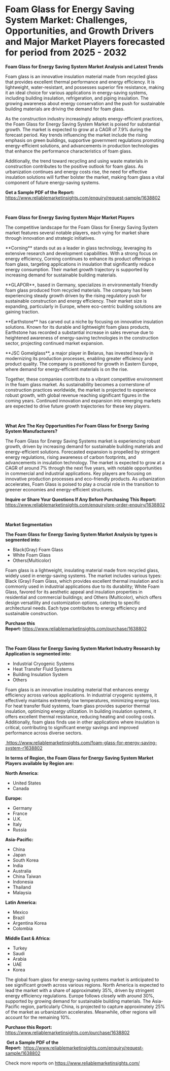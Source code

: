 <p><h1>Foam Glass for Energy Saving System Market: Challenges, Opportunities, and Growth Drivers and Major Market Players forecasted for period from 2025 - 2032</h1></p><p><strong>Foam Glass for Energy Saving System Market Analysis and Latest Trends</strong></p>
<p><p>Foam glass is an innovative insulation material made from recycled glass that provides excellent thermal performance and energy efficiency. It is lightweight, water-resistant, and possesses superior fire resistance, making it an ideal choice for various applications in energy-saving systems, including building insulation, refrigeration, and piping insulation. The growing awareness about energy conservation and the push for sustainable building materials are driving the demand for foam glass.</p><p>As the construction industry increasingly adopts energy-efficient practices, the Foam Glass for Energy Saving System Market is poised for substantial growth. The market is expected to grow at a CAGR of 7.9% during the forecast period. Key trends influencing the market include the rising emphasis on green buildings, supportive government regulations promoting energy-efficient solutions, and advancements in production technologies that enhance the performance characteristics of foam glass. </p><p>Additionally, the trend toward recycling and using waste materials in construction contributes to the positive outlook for foam glass. As urbanization continues and energy costs rise, the need for effective insulation solutions will further bolster the market, making foam glass a vital component of future energy-saving systems.</p></p>
<p><strong>Get a Sample PDF of the Report:&nbsp;</strong> <a href="https://www.reliablemarketinsights.com/enquiry/request-sample/1638802?utm_campaign=3204&utm_medium=2&utm_source=Github&utm_content=ia&utm_term=23032025&utm_id=foam-glass-for-energy-saving-system">https://www.reliablemarketinsights.com/enquiry/request-sample/1638802</a></p>
<p>&nbsp;</p>
<p><strong>Foam Glass for Energy Saving System Major Market Players</strong></p>
<p><p>The competitive landscape for the Foam Glass for Energy Saving System market features several notable players, each vying for market share through innovation and strategic initiatives. </p><p>**Corning** stands out as a leader in glass technology, leveraging its extensive research and development capabilities. With a strong focus on energy efficiency, Corning continues to enhance its product offerings in foam glass, targeting applications in insulation that significantly reduce energy consumption. Their market growth trajectory is supported by increasing demand for sustainable building materials.</p><p>**GLAPOR**, based in Germany, specializes in environmentally friendly foam glass produced from recycled materials. The company has been experiencing steady growth driven by the rising regulatory push for sustainable construction and energy efficiency. Their market size is expanding, particularly in Europe, where eco-centric building solutions are gaining traction.</p><p>**Earthstone** has carved out a niche by focusing on innovative insulation solutions. Known for its durable and lightweight foam glass products, Earthstone has recorded a substantial increase in sales revenue due to heightened awareness of energy-saving technologies in the construction sector, projecting continued market expansion.</p><p>**JSC Gomelglass**, a major player in Belarus, has invested heavily in modernizing its production processes, enabling greater efficiency and product quality. The company is positioned for growth in Eastern Europe, where demand for energy-efficient materials is on the rise.</p><p>Together, these companies contribute to a vibrant competitive environment in the foam glass market. As sustainability becomes a cornerstone of construction practices worldwide, the market is projected to experience robust growth, with global revenue reaching significant figures in the coming years. Continued innovation and expansion into emerging markets are expected to drive future growth trajectories for these key players.</p></p>
<p>&nbsp;</p>
<p><strong>What Are The Key Opportunities For Foam Glass for Energy Saving System Manufacturers?</strong></p>
<p><p>The Foam Glass for Energy Saving Systems market is experiencing robust growth, driven by increasing demand for sustainable building materials and energy-efficient solutions. Forecasted expansion is propelled by stringent energy regulations, rising awareness of carbon footprints, and advancements in insulation technology. The market is expected to grow at a CAGR of around 7% through the next five years, with notable opportunities in commercial and industrial applications. Key players are focusing on innovative production processes and eco-friendly products. As urbanization accelerates, Foam Glass is poised to play a crucial role in the transition to greener economies and energy-efficient structures.</p></p>
<p><strong>Inquire or Share Your Questions If Any Before Purchasing This Report:</strong> <a href="https://www.reliablemarketinsights.com/enquiry/pre-order-enquiry/1638802?utm_campaign=3204&utm_medium=2&utm_source=Github&utm_content=ia&utm_term=23032025&utm_id=foam-glass-for-energy-saving-system">https://www.reliablemarketinsights.com/enquiry/pre-order-enquiry/1638802</a></p>
<p>&nbsp;</p>
<p><strong>Market Segmentation</strong></p>
<p><strong>The Foam Glass for Energy Saving System Market Analysis by types is segmented into:</strong></p>
<p><ul><li>Black(Gray) Foam Glass</li><li>White Foam Glass</li><li>Others(Multicolor)</li></ul></p>
<p><p>Foam glass is a lightweight, insulating material made from recycled glass, widely used in energy-saving systems. The market includes various types: Black (Gray) Foam Glass, which provides excellent thermal insulation and is commonly used in industrial applications due to its durability; White Foam Glass, favored for its aesthetic appeal and insulation properties in residential and commercial buildings; and Others (Multicolor), which offers design versatility and customization options, catering to specific architectural needs. Each type contributes to energy efficiency and sustainable construction.</p></p>
<p><strong>Purchase this Report:&nbsp;</strong><a href="https://www.reliablemarketinsights.com/purchase/1638802?utm_campaign=3204&utm_medium=2&utm_source=Github&utm_content=ia&utm_term=23032025&utm_id=foam-glass-for-energy-saving-system">https://www.reliablemarketinsights.com/purchase/1638802</a></p>
<p>&nbsp;</p>
<p><strong>The Foam Glass for Energy Saving System Market Industry Research by Application is segmented into:</strong></p>
<p><ul><li>Industrial Cryogenic Systems</li><li>Heat Transfer Fluid Systems</li><li>Building Insulation System</li><li>Others</li></ul></p>
<p><p>Foam glass is an innovative insulating material that enhances energy efficiency across various applications. In industrial cryogenic systems, it effectively maintains extremely low temperatures, minimizing energy loss. For heat transfer fluid systems, foam glass provides superior thermal insulation, optimizing energy utilization. In building insulation systems, it offers excellent thermal resistance, reducing heating and cooling costs. Additionally, foam glass finds use in other applications where insulation is critical, contributing to significant energy savings and improved performance across diverse sectors.</p></p>
<p><a href="https://www.reliablemarketinsights.com/foam-glass-for-energy-saving-system-r1638802?utm_campaign=3204&utm_medium=2&utm_source=Github&utm_content=ia&utm_term=23032025&utm_id=foam-glass-for-energy-saving-system">&nbsp;https://www.reliablemarketinsights.com/foam-glass-for-energy-saving-system-r1638802</a></p>
<p><strong>In terms of Region, the Foam Glass for Energy Saving System Market Players available by Region are:</strong></p>
<p>
    <p> <strong> North America: </strong>
        <ul>
            <li>United States</li>
            <li>Canada</li>
        </ul>
        </p> 
    <p> <strong> Europe: </strong>
        <ul>
            <li>Germany</li>
            <li>France</li>
            <li>U.K.</li>
            <li>Italy</li>
            <li>Russia</li>
        </ul>
        </p> 
    <p> <strong> Asia-Pacific: </strong>
        <ul>
            <li>China</li>
            <li>Japan</li>
            <li>South Korea</li>
            <li>India</li>
            <li>Australia</li>
            <li>China Taiwan</li>
            <li>Indonesia</li>
            <li>Thailand</li>
            <li>Malaysia</li>
        </ul>
        </p> 
    <p> <strong> Latin America: </strong>
        <ul>
            <li>Mexico</li>
            <li>Brazil</li>
            <li>Argentina Korea</li>
            <li>Colombia</li>
        </ul>
        </p> 
    <p> <strong> Middle East & Africa: </strong>
        <ul>
            <li>Turkey</li>
            <li>Saudi</li>
            <li>Arabia</li>
            <li>UAE</li>
            <li>Korea</li>
        </ul>
    </p>
    </p>
<p><p>The global foam glass for energy-saving systems market is anticipated to see significant growth across various regions. North America is expected to lead the market with a share of approximately 35%, driven by stringent energy efficiency regulations. Europe follows closely with around 30%, supported by growing demand for sustainable building materials. The Asia-Pacific region, particularly China, is projected to capture approximately 25% of the market as urbanization accelerates. Meanwhile, other regions will account for the remaining 10%.</p></p>
<p><strong>Purchase this Report: </strong><a href="https://www.reliablemarketinsights.com/purchase/1638802?utm_campaign=3204&utm_medium=2&utm_source=Github&utm_content=ia&utm_term=23032025&utm_id=foam-glass-for-energy-saving-system">https://www.reliablemarketinsights.com/purchase/1638802</a></p>
<p>&nbsp;<strong>Get a Sample PDF of the Report:&nbsp;&nbsp;</strong><a href="https://www.reliablemarketinsights.com/enquiry/request-sample/1638802?utm_campaign=3204&utm_medium=2&utm_source=Github&utm_content=ia&utm_term=23032025&utm_id=foam-glass-for-energy-saving-system">https://www.reliablemarketinsights.com/enquiry/request-sample/1638802</a></p>
<p><strong></strong></p>
<p>Check more reports on <a href="https://www.reliablemarketinsights.com/?utm_campaign=3204&utm_medium=2&utm_source=Github&utm_content=ia&utm_term=23032025&utm_id=foam-glass-for-energy-saving-system">https://www.reliablemarketinsights.com/</a></p>